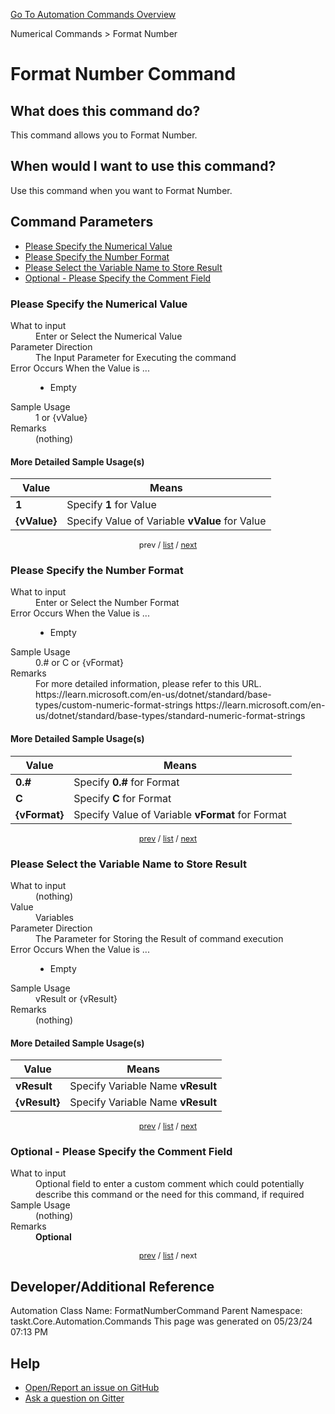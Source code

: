 <!--TITLE: Format Number Command -->
<!-- SUBTITLE: a command in the Numerical Commands group. -->
[Go To Automation Commands Overview](/automation-commands.md)


Numerical Commands &gt; Format Number


# Format Number Command


## What does this command do?
This command allows you to Format Number.


## When would I want to use this command?
Use this command when you want to Format Number.


<a id="param_list"></a>
## Command Parameters
- [Please Specify the Numerical Value](#param_0)
- [Please Specify the Number Format](#param_1)
- [Please Select the Variable Name to Store Result](#param_2)
- [Optional - Please Specify the Comment Field](#param_3)


<a id="param_0"></a>
### Please Specify the Numerical Value


<dl>
<dt>What to input</dt><dd>Enter or Select the Numerical Value</dd>
<dt>Parameter Direction</dt><dd>The Input Parameter for Executing the command</dd>
<dt>Error Occurs When the Value is ...</dt><dd><ul>
<li>Empty</li>
</ul></dd>
<dt>Sample Usage</dt><dd>1 or {vValue}</dd>
<dt>Remarks</dt><dd>(nothing)</dd>
</dl>




#### More Detailed Sample Usage(s)
| Value | Means |
|---|---|
| <strong>1</strong> | Specify **1** for Value |
| <strong>{vValue}</strong> | Specify Value of Variable **vValue** for Value |


<div style="font-size: 90%; text-align: center">


prev / [list](#param_list) / [next](#param_1)


</div>


<a id="param_1"></a>
### Please Specify the Number Format


<dl>
<dt>What to input</dt><dd>Enter or Select the Number Format</dd>
<dt>Error Occurs When the Value is ...</dt><dd><ul>
<li>Empty</li>
</ul></dd>
<dt>Sample Usage</dt><dd>0.# or C or {vFormat}</dd>
<dt>Remarks</dt><dd>For more detailed information, please refer to this URL.
https://learn.microsoft.com/en-us/dotnet/standard/base-types/custom-numeric-format-strings
https://learn.microsoft.com/en-us/dotnet/standard/base-types/standard-numeric-format-strings</dd>
</dl>




#### More Detailed Sample Usage(s)
| Value | Means |
|---|---|
| <strong>0.#</strong> | Specify **0.#** for Format |
| <strong>C</strong> | Specify **C** for Format |
| <strong>{vFormat}</strong> | Specify Value of Variable **vFormat** for Format |


<div style="font-size: 90%; text-align: center">


[prev](#param_1) / [list](#param_list) / [next](#param_2)


</div>


<a id="param_2"></a>
### Please Select the Variable Name to Store Result


<dl>
<dt>What to input</dt><dd>(nothing)</dd>
<dt>Value</dt><dd>Variables</dd>
<dt>Parameter Direction</dt><dd>The Parameter for Storing the Result of command execution</dd>
<dt>Error Occurs When the Value is ...</dt><dd><ul>
<li>Empty</li>
</ul></dd>
<dt>Sample Usage</dt><dd>vResult or {vResult}</dd>
<dt>Remarks</dt><dd>(nothing)</dd>
</dl>




#### More Detailed Sample Usage(s)
| Value | Means |
|---|---|
| <strong>vResult</strong> | Specify Variable Name **vResult** |
| <strong>{vResult}</strong> | Specify Variable Name **vResult** |


<div style="font-size: 90%; text-align: center">


[prev](#param_2) / [list](#param_list) / [next](#param_3)


</div>


<a id="param_3"></a>
### Optional - Please Specify the Comment Field


<dl>
<dt>What to input</dt><dd>Optional field to enter a custom comment which could potentially describe this command or the need for this command, if required</dd>
<dt>Sample Usage</dt><dd>(nothing)</dd>
<dt>Remarks</dt><dd><strong>Optional</strong><br></dd>
</dl>




<div style="font-size: 90%; text-align: center">


[prev](#param_3) / [list](#param_list) / next


</div>


## Developer/Additional Reference
Automation Class Name: FormatNumberCommand
Parent Namespace: taskt.Core.Automation.Commands
This page was generated on 05/23/24 07:13 PM


## Help
- [Open/Report an issue on GitHub](https://github.com/rcktrncn/taskt/issues/new)
- [Ask a question on Gitter](https://gitter.im/taskt-rpa/Lobby)
